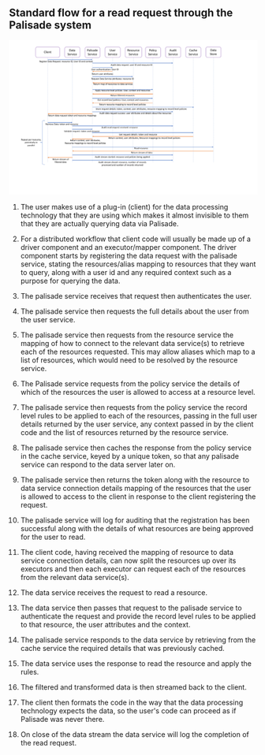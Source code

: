 ## Standard flow for a read request through the Palisade system

![picture](../img/sequence.png)

1. The user makes use of a plug-in (client) for the data processing technology that they are using which makes it almost invisible to them that they are actually querying data via Palisade.

1. For a distributed workflow that client code will usually be made up of a driver component and an executor/mapper component. The driver component starts by registering the data request with the 
palisade service, stating the resources/alias mapping to resources that they want to query, along with a user id and any required context such as a purpose for querying the data.

1. The palisade service receives that request then authenticates the user.

1. The palisade service then requests the full details about the user from the user service.

1. The palisade service then requests from the resource service the mapping of how to connect to the relevant data service(s) to retrieve each of the resources requested. This may allow aliases which map to a list of resources, 
which would need to be resolved by the resource service.

1. The Palisade service requests from the policy service the details of which of the resources the user is allowed to access at a resource level.

1. The palisade service then requests from the policy service the record level rules to be applied to each of the resources, passing in the full user details returned by the user service, 
any context passed in by the client code and the list of resources returned by the resource service.

1. The palisade service then caches the response from the policy service in the cache service, keyed by a unique token, so that any palisade service can respond to the data server later on.

1. The palisade service then returns the token along with the resource to data service connection details mapping of the resources that the user is allowed to access to the client in response to the client registering the request.

1. The palisade service will log for auditing that the registration has been successful along with the details of what resources are being approved for the user to read.

1. The client code, having received the mapping of resource to data service connection details, can now split the resources up over its executors and then each executor can request each of the resources
from the relevant data service(s).

1. The data service receives the request to read a resource.

1. The data service then passes that request to the palisade service to authenticate the request and provide the record level rules to be applied to that resource, the user attributes and the context.

1. The palisade service responds to the data service by retrieving from the cache service the required details that was previously cached.

1. The data service uses the response to read the resource and apply the rules.

1. The filtered and transformed data is then streamed back to the client.

1. The client then formats the code in the way that the data processing technology expects the data, so the user's code can proceed as if Palisade was never there.

1. On close of the data stream the data service will log the completion of the read request.